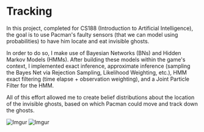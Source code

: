 # Tracking

In this project, completed for CS188 (Introduction to Artificial Intelligence), the goal is to use Pacman's faulty sensors (that we can model using probabilities) to have him locate and eat invisible ghosts. 

In order to do so, I make use of Bayesian Networks (BNs) and Hidden Markov Models (HMMs). After building these models within the game's context, I implemented exact inference, approximate inference (sampling the Bayes Net via Rejection Sampling, Likelihood Weighting, etc.), HMM exact filtering (time elapse + observation weighting), and a Joint Particle Filter for the HMM. 

All of this effort allowed me to create belief distributions about the location of the invisible ghosts, based on which Pacman could move and track down the ghosts.

![Imgur](https://i.imgur.com/szteVMb.png)
![Imgur](https://i.imgur.com/OgToQlb.png)
